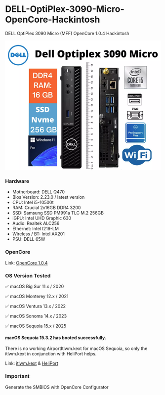 # DELL-OptiPlex-3090-Micro-OpenCore-Hackintosh
DELL OptiPlex 3090 Micro (MFF) OpenCore 1.0.4 Hackintosh

<img src="https://github.com/loox-sys/DELL-OptiPlex-3090-Micro-OpenCore-Hackintosh/blob/main/DELL%20OptiPlex%203090%20Micro%20(MFF).png" alt="DELL OptiPlex 3090 Micro" width="600">

### Hardware
- Motherboard: DELL Q470
- Bios Version: 2.23.0 / latest version
- CPU: Intel i5-10500t
- RAM: Crucial 2x16GB DDR4 3200
- SSD: Samsung SSD PM991a TLC M.2 256GB
- iGPU: Intel UHD Graphic 630
- Audio: Realtek ALC256
- Ethernet: Intel I219-LM
- Wireless / BT: Intel AX201
- PSU: DELL 65W


### OpenCore
Link: [OpenCore 1.0.4](https://github.com/acidanthera/opencorepkg/releases)

### OS Version Tested
✅ macOS Big Sur 11.x / 2020

✅ macOS Monterey 12.x / 2021

✅ macOS Ventura 13.x / 2022

✅ macOS Sonoma 14.x / 2023

✅ macOS Sequoia 15.x / 2025

#### macOS Sequoia 15.3.2 has booted successfully. 
There is no working AirportItlwm.kext for macOS Sequoia, so only the itlwm.kext in conjunction with HeliPort helps.

Link: [itlwm.kext](https://github.com/openintelwireless/itlwm/releases) & [HeliPort](https://github.com/OpenIntelWireless/HeliPort)

### Important
Generate the SMBIOS with OpenCore Configurator
